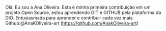 Olá, Eu sou a Ana Oliveira.
Esta é minha primeira contribuição em um projeto Open Source, estou aprendendo GIT e GITHUB pela plataforma da DIO. 
Entusiasmada para aprender e contribuir cada vez mais.
Github:@AnaKOliveira-art (https://github.com/AnakOliveira-art)
